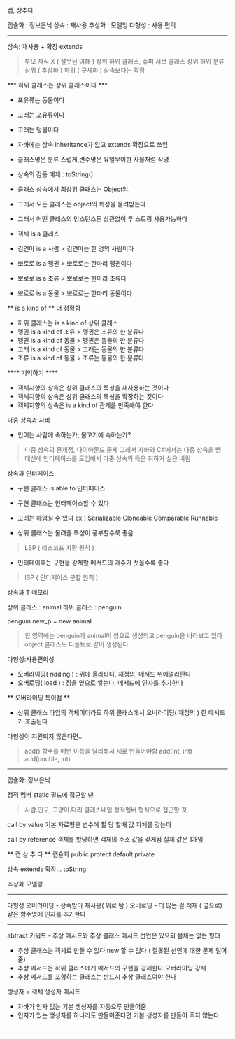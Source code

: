 캡, 상추다

캡슐화 : 정보은닉
상속 : 재사용 
추상화 : 모델잉
다형성 : 사용 편의

---- 
상속: 재사용 + 확장 extends

> 부모 자식 X ( 잘못된 이해 )
> 상위 하위 클래스, 슈퍼 서브 클래스
> 상위 하위 분류 
> 상위 ( 추상화 ) 하위 ( 구체화 )
> 상속보다는 확장

*** 하위 클래스는 상위 클래스이다 ***
- 포유류는 동물이다
- 고래는 포유류이다
- 고래는 덩물이다

- 자바에는 상속 inheritance가 없고 extends 확장으로 쓰임

- 클래스명은 분류 스럽게,변수명은 유일무이한 사물처럼 작명

- 상속의 감동 예제 : toString()
- 클래스 상속에서 최상위 클래스는 Object임.
- 그래서 모든 클래스는 object의 특성을 물려받는다
- 그래서 어떤 클래스의 인스턴스든 상관없이 투 스트링 사용가능하다


- 객체 is a 클래스
- 김연아 is a 사람 > 김연아는 한 명의 사람이다
- 뽀로로 is a 펭귄 > 뽀로로는 한마리 펭귄이다
- 뽀로로 is a 조류 > 뽀로로는 한마리 조류다
- 뽀로로 is a 동물 > 뽀로로는 한마리 동물이다

** is a kind of ** 더 정확함

- 하위 클래스는 is a kind of 상위 클래스
- 펭귄 is a kind of 조류 >  펭귄은 조류의 한 분류다
- 펭귄 is a kind of 동물 > 펭귄은 동물의 한 분류다
- 고래 is a kind of 동물 > 고래는 동물의 한 분류다
- 조류 is a kind of 동물 > 조류는 동물의 한 분류다


**** 기억하기 ****
- 객체지향의 상속은 상위 클래스의 특성을 재사용하는 것이다
- 객체지향의 상속은 상위 클래스의 특성을 확장하는 것이다
- 객체지향의 상속은 is a kind of 관계를 만족해야 한다


다중 상속과 자바
- 인어는 사람에 속하는가, 물고기에 속하는가? 
> 다중 상속의 문제점, 다이아몬드 문제
그래서 자바와 C#에서는 다중 상속을 뺌
대신에 인터페이스를 도입해서 다중 상속의 득은 취하거 실은 버림



상속과 인터페이스
- 구현 클래스 is able to 인터페이스
- 구현 클래스는 인터페이스할 수 있다
- 고래는 헤엄칠 수 있다
ex ) Serializable
Cloneable
Comparable
Runnable

- 상위 클래스는 물려줄 특성이 풍부할수룩 좋음
> LSP ( 리스코프 치환 원칙 )
- 인터페이흐는 구현을 강제할 메서드의 개수가 젓을수록 좋다
> ISP ( 인터페이스 분할 원칙 )

상속과 T 메모리

상위 클래스 : animal
하위 클래스 : penguin

penguin new_p = new animal
> 힙 영역에는 penguin과 animal이 쌍으로 생성되고
penguin을 바라보고 있다
> object 클래스도 디폴트로 같이 생성된다


다형성:사용편의성
- 오버라이딩( ridding ) : 위에 올라타다, 재정의,  메서드 위에얼라탄다 
- 오버로딩( load ) : 짐을 옆으로 쌓는다, 메서드에 인자를 추가한다

** 오버라이딩 특이점 **
- 상위 클래스 타입의 객체이더라도 하위 클래스에서 오버라이딩( 재정의 ) 한 메서드가 호출된다

다형성이 지원되지 않은다면..
> add() 함수를 매번 이름을 달리해서 새로 만들어야함
> add(int, int) add(double, int)


----- 
캡슐화: 정보은닉

정적 멤버 static 필드에 접근할 땐
> 사람.인구, 고양이.다리 
> 클래스네임.정적멤버 형식으로 접근할 것

call by value
기본 자료형을 변수에 할 당 할때 값 자체를 갖는다 

call by reference
객체를 할당하면 객체의 주소 값을 갖게됨
실제 값은 1개임



** 캡 상 추 다 **
캡슐화
public protect default private


상속
extends 확장…
toString

추상화
모델링


--- 
다형성
오버라이딩 - 상속받아 재사용( 위로 탐 )
오버로딩 - 더 많는 걸 적재 ( 옆으로) 같은 함수명에 인자를 추가한다 

---
abtract 키워드 - 추상 메서드와 추상 클래스
메서드 선언은 있으되 몸체는 없는 형태
- 추상 클래스는 객체로 만들 수 없다 new 할 수 없다 ( 잘못된 선언에 대한 문제 덜어줌)
- 추상 메서드은 하위 클라스에게 메서드의 구현을 강제한다 오버라이딩 강제 
- 추상 메서드를 포함하는 클래스는 반드시 추상 클래스여야 한다

생성자 
= 객체 생성자 메서드
- 자바가 인자 없는 기본 생성자를 자동으루 만들어줌
- 인자가 있는 생성자를 하나라도 만들어준다면 기본 생성자를 만들어 주지 않는다














.
